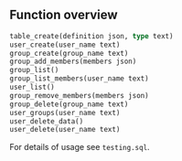 
## Function overview

```sql
table_create(definition json, type text)
user_create(user_name text)
group_create(group_name text)
group_add_members(members json)
group_list()
group_list_members(user_name text)
user_list()
group_remove_members(members json)
group_delete(group_name text)
user_groups(user_name text)
user_delete_data()
user_delete(user_name text)
```

For details of usage see `testing.sql`.
